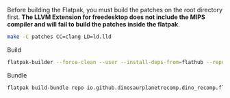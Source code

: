 Before building the Flatpak, you must build the patches on the root directory first. **The LLVM Extension for freedesktop does not include the MIPS compiler and will fail to build the patches inside the flatpak**.
```sh
make -C patches CC=clang LD=ld.lld
```

Build
```sh
flatpak-builder --force-clean --user --install-deps-from=flathub --repo=repo --install builddir io.github.dinosaurplanetrecomp.dino_recomp.yml
```

Bundle
```sh
flatpak build-bundle repo io.github.dinosaurplanetrecomp.dino_recomp.flatpak io.github.dinosaurplanetrecomp.dino_recomp --runtime-repo=https://flathub.org/repo/flathub.flatpakrepo
```

